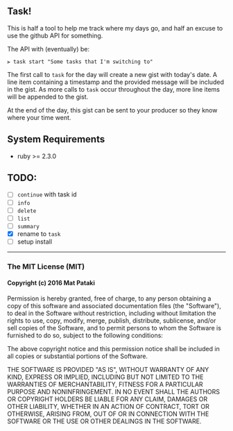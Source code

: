 ## Task!

This is half a tool to help me track where my days go, and half an excuse to use the github API for something.

The API with (eventually) be:
```shell
⫸ task start "Some tasks that I'm switching to"
```
The first call to `task` for the day will create a new gist with today's date. A line item containing a timestamp and the provided message will be included in the gist. As more calls to `task` occur throughout the day, more line items will be appended to the gist.

At the end of the day, this gist can be sent to your producer so they know where your time went.

## System Requirements

- ruby >= 2.3.0

## TODO:

- [ ] `continue` with task id
- [ ] `info`
- [ ] `delete`
- [ ] `list`
- [ ] `summary`
- [x] rename to `task`
- [ ] setup install

--------------------

### The MIT License (MIT)
#### Copyright (c) 2016 Mat Pataki

Permission is hereby granted, free of charge, to any person obtaining a copy of this software and associated documentation files (the "Software"), to deal in the Software without restriction, including without limitation the rights to use, copy, modify, merge, publish, distribute, sublicense, and/or sell copies of the Software, and to permit persons to whom the Software is furnished to do so, subject to the following conditions:

The above copyright notice and this permission notice shall be included in all copies or substantial portions of the Software.

THE SOFTWARE IS PROVIDED "AS IS", WITHOUT WARRANTY OF ANY KIND, EXPRESS OR IMPLIED, INCLUDING BUT NOT LIMITED TO THE WARRANTIES OF MERCHANTABILITY, FITNESS FOR A PARTICULAR PURPOSE AND NONINFRINGEMENT. IN NO EVENT SHALL THE AUTHORS OR COPYRIGHT HOLDERS BE LIABLE FOR ANY CLAIM, DAMAGES OR OTHER LIABILITY, WHETHER IN AN ACTION OF CONTRACT, TORT OR OTHERWISE, ARISING FROM, OUT OF OR IN CONNECTION WITH THE SOFTWARE OR THE USE OR OTHER DEALINGS IN THE SOFTWARE.
